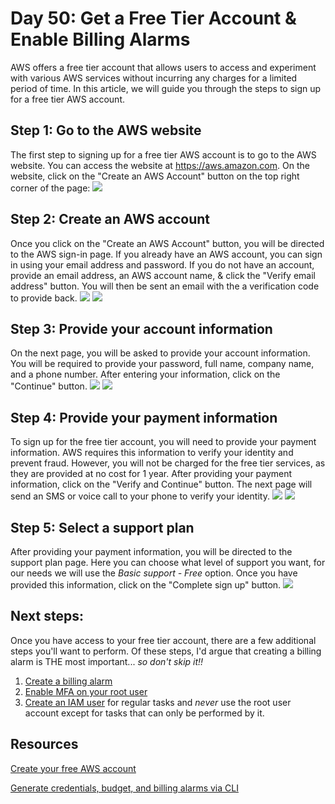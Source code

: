 # Day 50: Get a Free Tier Account & Enable Billing Alarms

AWS offers a free tier account that allows users to access and experiment with various AWS services without incurring any charges for a limited period of time. In this article, we will guide you through the steps to sign up for a free tier AWS account.

## Step 1: Go to the AWS website

The first step to signing up for a free tier AWS account is to go to the AWS website. You can access the website at https://aws.amazon.com. On the website, click on the "Create an AWS Account" button on the top right corner of the page:
![](images/day50-1.png)

## Step 2: Create an AWS account

Once you click on the "Create an AWS Account" button, you will be directed to the AWS sign-in page. If you already have an AWS account, you can sign in using your email address and password. If you do not have an account, provide an email address, an AWS account name, & click the "Verify email address" button. You will then be sent an email with the a verification code to provide back. 
![](images/day50-2.png)
![](images/day50-3.png)

## Step 3: Provide your account information

On the next page, you will be asked to provide your account information. You will be required to provide your password, full name, company name, and a phone number. After entering your information, click on the "Continue" button.
![](images/day50-5.png)
![](images/day50-4.png)


## Step 4: Provide your payment information

To sign up for the free tier account, you will need to provide your payment information. AWS requires this information to verify your identity and prevent fraud. However, you will not be charged for the free tier services, as they are provided at no cost for 1 year. After providing your payment information, click on the "Verify and Continue" button. The next page will send an SMS or voice call to your phone to verify your identity.
![](images/day50-6.png)
![](images/day50-7.png)

## Step 5: Select a support plan

After providing your payment information, you will be directed to the support plan page. Here you can choose what level of support you want, for our needs we will use the *Basic support - Free* option. Once you have provided this information, click on the "Complete sign up" button.
![](images/day50-8.png)

## Next steps:

Once you have access to your free tier account, there are a few additional steps you'll want to perform. Of these steps, I'd argue that creating a billing alarm is THE most important... *so don't skip it!!* 
1. [Create a billing alarm](https://docs.aws.amazon.com/AmazonCloudWatch/latest/monitoring/monitor_estimated_charges_with_cloudwatch.html)
2. [Enable MFA on your root user](https://docs.aws.amazon.com/accounts/latest/reference/root-user-mfa.html) 
3. [Create an IAM user](https://docs.aws.amazon.com/IAM/latest/UserGuide/id_users_create.html) for regular tasks and *never* use the root user account except for tasks that can only be performed by it. 

## Resources
[Create your free AWS account](https://youtu.be/uZT8dA3G-S4)

[Generate credentials, budget, and billing alarms via CLI](https://youtu.be/OdUnNuKylHg)